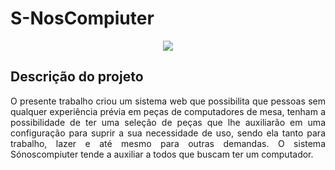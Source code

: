 # S-NosCompiuter

<p align="center">
   <img src="http://img.shields.io/static/v1?label=STATUS&message=EM%20DESENVOLVIMENTO&color=RED&style=for-the-badge"/>
</p>

## Descrição do projeto 

<p align="justify">
  O presente trabalho criou um sistema web que possibilita que pessoas sem qualquer experiência prévia em peças de computadores de mesa, tenham a possibilidade de ter uma seleção de peças que lhe auxiliarão em uma configuração para suprir a sua necessidade de uso, sendo ela tanto para trabalho, lazer e até mesmo para outras demandas. O sistema Sónoscompiuter tende a auxiliar a todos que buscam ter um computador. 
</p>
